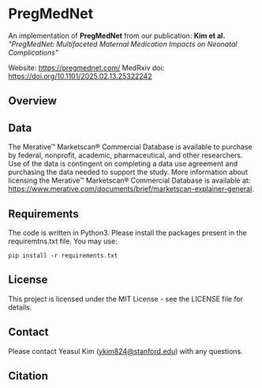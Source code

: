 # PregMedNet
An implementation of **PregMedNet** from our publication: **Kim et al.** *"PregMedNet: Multifaceted Maternal Medication Impacts on Neonatal Complications"*

Website: https://pregmednet.com/
MedRxiv doi: https://doi.org/10.1101/2025.02.13.25322242

## Overview

## Data
The Merative™ Marketscan® Commercial Database is available to purchase by federal, nonprofit, academic, pharmaceutical, and other researchers. Use of the data is contingent on completing a data use agreement and purchasing the data needed to support the study. More information about licensing the Merative™ Marketscan® Commercial Database is available at: https://www.merative.com/documents/brief/marketscan-explainer-general. 

## Requirements
The code is written in Python3. Please install the packages present in the requiremtns.txt file. You may use:
```
pip install -r requirements.txt
```

## License
This project is licensed under the MIT License - see the LICENSE file for details.

## Contact
Please contact Yeasul Kim (ykim824@stanford.edu) with any questions.

## Citation